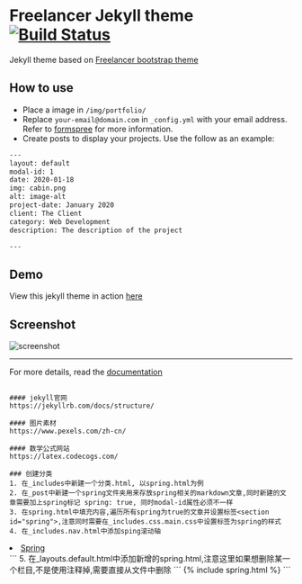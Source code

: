 Freelancer Jekyll theme  [![Build Status](https://api.travis-ci.org/jeromelachaud/freelancer-theme.svg?branch=master)](https://travis-ci.org/jeromelachaud/freelancer-theme/) 
=========================

Jekyll theme based on [Freelancer bootstrap theme ](http://startbootstrap.com/template-overviews/freelancer/)

## How to use
 - Place a image in `/img/portfolio/`
 - Replace `your-email@domain.com` in `_config.yml` with your email address. Refer to [formspree](http://formspree.io/) for more information.
 - Create posts to display your projects. Use the follow as an example:
```txt
---
layout: default
modal-id: 1
date: 2020-01-18
img: cabin.png
alt: image-alt
project-date: January 2020
client: The Client
category: Web Development
description: The description of the project

---
```

## Demo
View this jekyll theme in action [here](https://jeromelachaud.com/freelancer-theme)

## Screenshot
![screenshot](https://raw.githubusercontent.com/jeromelachaud/freelancer-theme/master/screenshot.png)

---------
For more details, read the [documentation](http://jekyllrb.com/)
```

#### jekyll官网
https://jekyllrb.com/docs/structure/

#### 图片素材
https://www.pexels.com/zh-cn/

#### 数学公式网站
https://latex.codecogs.com/

### 创建分类
1. 在_includes中新建一个分类.html, 以spring.html为例
2. 在_post中新建一个spring文件夹用来存放spring相关的markdown文章,同时新建的文章需要加上spring标记 spring: true, 同时modal-id属性必须不一样
3. 在spring.html中填充内容,遍历所有spring为true的文章并设置标签<section id="spring">,注意同时需要在_includes.css.main.css中设置标签为spring的样式
4. 在_includes.nav.html中添加sping滚动轴
```
<li class="page-scroll">
    <a href="#spring">Spring</a>
</li>
```
5. 在_layouts.default.html中添加新增的spring.html,注意这里如果想删除某一个栏目,不是使用注释掉,需要直接从文件中删除
```
    {% include spring.html %}
```
